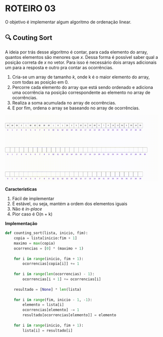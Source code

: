# ROTEIRO 03

O objetivo é implementar algum algoritmo de ordenação linear.

## 🔍 Couting Sort

A ideia por trás desse algoritmo é contar, para cada elemento do array, quantos elementos são menores que _x_. Dessa forma é possível saber qual a posição correta de _x_ no vetor. Para isso é necessário dois arrays adicionais um para a resposta e outro pra contar as ocorrências.

1. Cria-se um array de tamanho _k_, onde k é o maior elemento do array, com todas as posição em 0.
2. Percorre cada elemento do array que está sendo ordenado e adiciona uma ocorrência na posição correspondente ao elemento no array de ocorrências.
3. Realiza a soma acumulada no array de ocorrências.
4. E por fim, ordena o array se baseando no array de ocorrências.

<p align="center">
<img src="img/CoutingSort.gif"/>
</p>


**Características**
1. Fácil de implementar
2. É estável, ou seja, mantém a ordem dos elementos iguais
3. Não é _in-place_
4. Pior caso é O(n + k)

**Implementação**

```python
def counting_sort(lista, inicio, fim):
    copia = lista[inicio:fim + 1]
    maximo = max(copia)
    ocorrencias = [0] * (maximo + 1)

    for i in range(inicio, fim + 1):
        ocorrencias[copia[i]] += 1
    
    for i in range(len(ocorrencias) - 1):
        ocorrencias[i + 1] += ocorrencias[i]

    resultado = [None] * len(lista)

    for i in range(fim, inicio - 1, -1):
        elemento = lista[i]
        ocorrencias[elemento] -= 1
        resultado[ocorrencias[elemento]] = elemento
    
    for i in range(inicio, fim + 1):
        lista[i] = resultado[i]
```